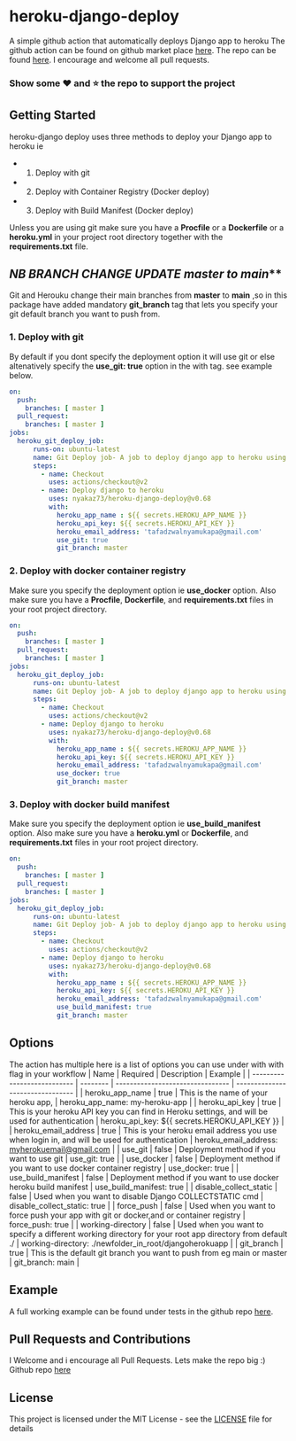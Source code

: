 # heroku-django-deploy
A simple github action that automatically deploys Django app to heroku
The github action can be found on github market place [here](https://github.com/marketplace/actions/heroku-django-deploy).
The repo can be found [here](https://github.com/nyakaz73/heroku-django-deploy). I encourage and welcome all pull requests.

### Show some :heart: and :star: the repo to support the project

## Getting Started
heroku-django deploy uses three methods to deploy your Django app to heroku ie
* 1. Deploy with git
* 2. Deploy with Container Registry (Docker deploy)
* 3. Deploy with Build Manifest (Docker deploy)

Unless you are using git make sure you have a **Procfile** or a **Dockerfile**  or a **heroku.yml** in your project root directory together with the **requirements.txt** file.

## *****NB BRANCH CHANGE UPDATE master to main*******
Git and Herouku change their main branches from **master** to **main** ,so in this package  have added mandatory **git_branch**  tag that lets you specify your git default branch you want to push from.

### 1. Deploy with git
By default if you dont specify the deployment option it will use git or else altenatively specify the **use_git: true** option in the with tag.  see example below.

```yml
on:
  push:
    branches: [ master ]
  pull_request:
    branches: [ master ]
jobs:
  heroku_git_deploy_job:
      runs-on: ubuntu-latest
      name: Git Deploy job- A job to deploy django app to heroku using git
      steps:
        - name: Checkout
          uses: actions/checkout@v2
        - name: Deploy django to heroku
          uses: nyakaz73/heroku-django-deploy@v0.68 
          with: 
            heroku_app_name : ${{ secrets.HEROKU_APP_NAME }}
            heroku_api_key: ${{ secrets.HEROKU_API_KEY }}
            heroku_email_address: 'tafadzwalnyamukapa@gmail.com'
            use_git: true
            git_branch: master
```
### 2. Deploy with docker container registry
Make sure you specify the deployment option ie **use_docker** option.
Also make sure you have a **Procfile**, **Dockerfile**, and **requirements.txt** files in your root project directory.
```yml
on:
  push:
    branches: [ master ]
  pull_request:
    branches: [ master ]
jobs:
  heroku_git_deploy_job:
      runs-on: ubuntu-latest
      name: Git Deploy job- A job to deploy django app to heroku using git
      steps:
        - name: Checkout
          uses: actions/checkout@v2
        - name: Deploy django to heroku
          uses: nyakaz73/heroku-django-deploy@v0.68 
          with: 
            heroku_app_name : ${{ secrets.HEROKU_APP_NAME }}
            heroku_api_key: ${{ secrets.HEROKU_API_KEY }}
            heroku_email_address: 'tafadzwalnyamukapa@gmail.com'
            use_docker: true
            git_branch: master
```

### 3. Deploy with docker build manifest
Make sure you specify the deployment option ie **use_build_manifest** option.
Also make sure you have a **heroku.yml** or **Dockerfile**, and **requirements.txt** files in your root project directory.

```yml
on:
  push:
    branches: [ master ]
  pull_request:
    branches: [ master ]
jobs:
  heroku_git_deploy_job:
      runs-on: ubuntu-latest
      name: Git Deploy job- A job to deploy django app to heroku using git
      steps:
        - name: Checkout
          uses: actions/checkout@v2
        - name: Deploy django to heroku
          uses: nyakaz73/heroku-django-deploy@v0.68
          with: 
            heroku_app_name : ${{ secrets.HEROKU_APP_NAME }}
            heroku_api_key: ${{ secrets.HEROKU_API_KEY }}
            heroku_email_address: 'tafadzwalnyamukapa@gmail.com'
            use_build_manifest: true
            git_branch: master
```

## Options
The action has multiple here is a list of options you can use  under with with flag in your workflow
| Name                        | Required  | Description                      | Example                          |
| --------------------------- | --------  | -------------------------------- | -------------------------------- |
|  heroku_app_name            |  true     | This is the name of your heroku app, | heroku_app_name: my-heroku-app |
|  heroku_api_key             |  true     | This is your heroku API key you can find in Heroku settings, and will be used for authentication  | heroku_api_key: ${{ secrets.HEROKU_API_KEY }} |
|  heroku_email_address       |  true     | This is your heroku email address you use when login in, and will be used for authentication | heroku_email_address: myherokuemail@gmail.com |
|  use_git                    |  false    | Deployment method if you want to use git | use_git: true |
|  use_docker                 |  false    | Deployment method if you want to use docker container registry | use_docker:  true |
|  use_build_manifest         |  false    | Deployment method if you want to use docker heroku build manifest | use_build_manifest: true |
|  disable_collect_static     |  false    | Used when you want to disable Django COLLECTSTATIC cmd | disable_collect_static: true |
|  force_push                 |  false    | Used when you want to force push your app with git or docker,and or container registry | force_push: true |
|  working-directory          |  false    | Used when you want to specify a different working directory for your root app directory from default ./ | working-directory: ./newfolder_in_root/djangoherokuapp |
|  git_branch                 |  true     | This is the default git branch you want to push from eg main or master | git_branch: main |

## Example
A full working example can be found under tests in the github repo [here](https://github.com/nyakaz73/heroku-django-deploy/tree/master/tests/djangoherokuapp).

## Pull Requests and Contributions
I Welcome and i encourage all Pull Requests. Lets make the repo big :)
Github repo [here](https://github.com/nyakaz73/heroku-django-deploy)

## License

This project is licensed under the MIT License - see the [LICENSE](https://github.com/nyakaz73/heroku-django-deploy/blob/master/LICENSE) file for details

